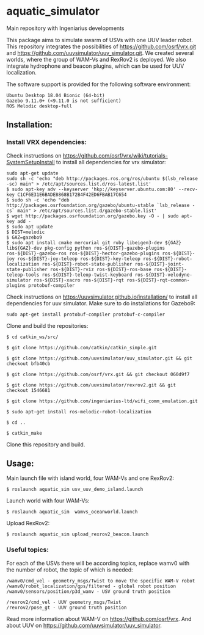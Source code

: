 # aquatic_simulator

Main repository with Ingeniarius developments

This package aims to simulate swarm of USVs with one UUV leader robot. This repository integrates the possibilities of https://github.com/osrf/vrx.git and https://github.com/uuvsimulator/uuv_simulator.git.
We created several worlds, where the group of WAM-Vs and RexRov2 is deployed. We also integrate hydrophone and beacon plugins, which can be used for UUV localization.

The software support is provided for the following software environment:

    Ubuntu Desktop 18.04 Bionic (64-bit)
    Gazebo 9.11.0+ (<9.11.0 is not sufficient)
    ROS Melodic desktop-full


## Installation:

### Install VRX dependencies:

Check instructions on https://github.com/osrf/vrx/wiki/tutorials-SystemSetupInstall to install all dependencies for vrx simulator:

```
sudo apt-get update
sudo sh -c 'echo "deb http://packages.ros.org/ros/ubuntu $(lsb_release -sc) main" > /etc/apt/sources.list.d/ros-latest.list'
$ sudo apt-key adv --keyserver 'hkp://keyserver.ubuntu.com:80' --recv-key C1CF6E31E6BADE8868B172B4F42ED6FBAB17C654
$ sudo sh -c 'echo "deb http://packages.osrfoundation.org/gazebo/ubuntu-stable `lsb_release -cs` main" > /etc/apt/sources.list.d/gazebo-stable.list'
$ wget http://packages.osrfoundation.org/gazebo.key -O - | sudo apt-key add -
$ sudo apt update
$ DIST=melodic
$ GAZ=gazebo9
$ sudo apt install cmake mercurial git ruby libeigen3-dev ${GAZ} lib${GAZ}-dev pkg-config python ros-${DIST}-gazebo-plugins ros-${DIST}-gazebo-ros ros-${DIST}-hector-gazebo-plugins ros-${DIST}-joy ros-${DIST}-joy-teleop ros-${DIST}-key-teleop ros-${DIST}-robot-localization ros-${DIST}-robot-state-publisher ros-${DIST}-joint-state-publisher ros-${DIST}-rviz ros-${DIST}-ros-base ros-${DIST}-teleop-tools ros-${DIST}-teleop-twist-keyboard ros-${DIST}-velodyne-simulator ros-${DIST}-xacro ros-${DIST}-rqt ros-${DIST}-rqt-common-plugins protobuf-compiler
```

Check instructions on https://uuvsimulator.github.io/installation/ to install all dependencies for uuv simulator. Make sure to do installations for Gazebo9:

```
sudo apt-get install protobuf-compiler protobuf-c-compiler
```

Clone and build the repositories:
```
$ cd catkin_ws/src/

$ git clone https://github.com/catkin/catkin_simple.git

$ git clone https://github.com/uuvsimulator/uuv_simulator.git && git checkout bfb40cb

$ git clone https://github.com/osrf/vrx.git && git checkout 060d9f7

$ git clone https://github.com/uuvsimulator/rexrov2.git && git checkout 1546681

$ git clone https://github.com/ingeniarius-ltd/wifi_comm_emulation.git

$ sudo apt-get install ros-melodic-robot-localization

$ cd ..

$ catkin_make
```
Clone this repository and build.

## Usage:

Main launch file with island world, four WAM-Vs and one RexRov2:
```
$ roslaunch aquatic_sim usv_uuv_demo_island.launch
```
Launch world with four WAM-Vs:
```
$ roslaunch aquatic_sim  wamvs_oceanworld.launch
```
Upload RexRov2:
```
$ roslaunch aquatic_sim upload_rexrov2_beacon.launch
```

### Useful topics:
For each of the USVs there will be according topics, replace wamv0 with the number of robot, the topic of which is needed:
    
    /wamv0/cmd_vel - geometry_msgs/Twist to move the specific WAM-V robot
    /wamv0/robot_localization/gps/filtered - global robot position
    /wamv0/sensors/position/p3d_wamv - USV ground truth position
    
    /rexrov2/cmd_vel - UUV geometry_msgs/Twist
    /rexrov2/pose_gt - UUV ground truth position
    
Read more information about WAM-V on https://github.com/osrf/vrx.
And about UUV on https://github.com/uuvsimulator/uuv_simulator.
